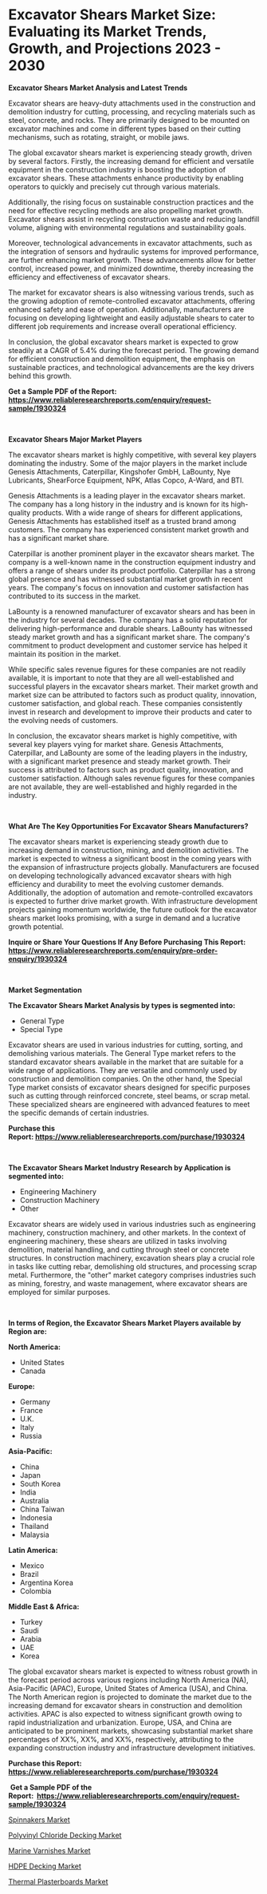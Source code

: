 <p><h1>Excavator Shears Market Size: Evaluating its Market Trends, Growth, and Projections 2023 - 2030</h1></p><p><strong>Excavator Shears Market Analysis and Latest Trends</strong></p>
<p><p>Excavator shears are heavy-duty attachments used in the construction and demolition industry for cutting, processing, and recycling materials such as steel, concrete, and rocks. They are primarily designed to be mounted on excavator machines and come in different types based on their cutting mechanisms, such as rotating, straight, or mobile jaws.</p><p>The global excavator shears market is experiencing steady growth, driven by several factors. Firstly, the increasing demand for efficient and versatile equipment in the construction industry is boosting the adoption of excavator shears. These attachments enhance productivity by enabling operators to quickly and precisely cut through various materials.</p><p>Additionally, the rising focus on sustainable construction practices and the need for effective recycling methods are also propelling market growth. Excavator shears assist in recycling construction waste and reducing landfill volume, aligning with environmental regulations and sustainability goals.</p><p>Moreover, technological advancements in excavator attachments, such as the integration of sensors and hydraulic systems for improved performance, are further enhancing market growth. These advancements allow for better control, increased power, and minimized downtime, thereby increasing the efficiency and effectiveness of excavator shears.</p><p>The market for excavator shears is also witnessing various trends, such as the growing adoption of remote-controlled excavator attachments, offering enhanced safety and ease of operation. Additionally, manufacturers are focusing on developing lightweight and easily adjustable shears to cater to different job requirements and increase overall operational efficiency.</p><p>In conclusion, the global excavator shears market is expected to grow steadily at a CAGR of 5.4% during the forecast period. The growing demand for efficient construction and demolition equipment, the emphasis on sustainable practices, and technological advancements are the key drivers behind this growth.</p></p>
<p><strong>Get a Sample PDF of the Report:&nbsp; <a href="https://www.reliableresearchreports.com/enquiry/request-sample/1930324">https://www.reliableresearchreports.com/enquiry/request-sample/1930324</a></strong></p>
<p>&nbsp;</p>
<p><strong>Excavator Shears Major Market Players</strong></p>
<p><p>The excavator shears market is highly competitive, with several key players dominating the industry. Some of the major players in the market include Genesis Attachments, Caterpillar, Kingshofer GmbH, LaBounty, Nye Lubricants, ShearForce Equipment, NPK, Atlas Copco, A-Ward, and BTI.</p><p>Genesis Attachments is a leading player in the excavator shears market. The company has a long history in the industry and is known for its high-quality products. With a wide range of shears for different applications, Genesis Attachments has established itself as a trusted brand among customers. The company has experienced consistent market growth and has a significant market share.</p><p>Caterpillar is another prominent player in the excavator shears market. The company is a well-known name in the construction equipment industry and offers a range of shears under its product portfolio. Caterpillar has a strong global presence and has witnessed substantial market growth in recent years. The company's focus on innovation and customer satisfaction has contributed to its success in the market.</p><p>LaBounty is a renowned manufacturer of excavator shears and has been in the industry for several decades. The company has a solid reputation for delivering high-performance and durable shears. LaBounty has witnessed steady market growth and has a significant market share. The company's commitment to product development and customer service has helped it maintain its position in the market.</p><p>While specific sales revenue figures for these companies are not readily available, it is important to note that they are all well-established and successful players in the excavator shears market. Their market growth and market size can be attributed to factors such as product quality, innovation, customer satisfaction, and global reach. These companies consistently invest in research and development to improve their products and cater to the evolving needs of customers.</p><p>In conclusion, the excavator shears market is highly competitive, with several key players vying for market share. Genesis Attachments, Caterpillar, and LaBounty are some of the leading players in the industry, with a significant market presence and steady market growth. Their success is attributed to factors such as product quality, innovation, and customer satisfaction. Although sales revenue figures for these companies are not available, they are well-established and highly regarded in the industry.</p></p>
<p>&nbsp;</p>
<p><strong>What Are The Key Opportunities For Excavator Shears Manufacturers?</strong></p>
<p><p>The excavator shears market is experiencing steady growth due to increasing demand in construction, mining, and demolition activities. The market is expected to witness a significant boost in the coming years with the expansion of infrastructure projects globally. Manufacturers are focused on developing technologically advanced excavator shears with high efficiency and durability to meet the evolving customer demands. Additionally, the adoption of automation and remote-controlled excavators is expected to further drive market growth. With infrastructure development projects gaining momentum worldwide, the future outlook for the excavator shears market looks promising, with a surge in demand and a lucrative growth potential.</p></p>
<p><strong>Inquire or Share Your Questions If Any Before Purchasing This Report: <a href="https://www.reliableresearchreports.com/enquiry/pre-order-enquiry/1930324">https://www.reliableresearchreports.com/enquiry/pre-order-enquiry/1930324</a></strong></p>
<p>&nbsp;</p>
<p><strong>Market Segmentation</strong></p>
<p><strong>The Excavator Shears Market Analysis by types is segmented into:</strong></p>
<p><ul><li>General Type</li><li>Special Type</li></ul></p>
<p><p>Excavator shears are used in various industries for cutting, sorting, and demolishing various materials. The General Type market refers to the standard excavator shears available in the market that are suitable for a wide range of applications. They are versatile and commonly used by construction and demolition companies. On the other hand, the Special Type market consists of excavator shears designed for specific purposes such as cutting through reinforced concrete, steel beams, or scrap metal. These specialized shears are engineered with advanced features to meet the specific demands of certain industries.</p></p>
<p><strong>Purchase this Report:&nbsp;<a href="https://www.reliableresearchreports.com/purchase/1930324">https://www.reliableresearchreports.com/purchase/1930324</a></strong></p>
<p>&nbsp;</p>
<p><strong>The Excavator Shears Market Industry Research by Application is segmented into:</strong></p>
<p><ul><li>Engineering Machinery</li><li>Construction Machinery</li><li>Other</li></ul></p>
<p><p>Excavator shears are widely used in various industries such as engineering machinery, construction machinery, and other markets. In the context of engineering machinery, these shears are utilized in tasks involving demolition, material handling, and cutting through steel or concrete structures. In construction machinery, excavation shears play a crucial role in tasks like cutting rebar, demolishing old structures, and processing scrap metal. Furthermore, the "other" market category comprises industries such as mining, forestry, and waste management, where excavator shears are employed for similar purposes.</p></p>
<p>&nbsp;</p>
<p><strong>In terms of Region, the Excavator Shears Market Players available by Region are:</strong></p>
<p>
    <p> <strong> North America: </strong>
        <ul>
            <li>United States</li>
            <li>Canada</li>
        </ul>
        </p> 
    <p> <strong> Europe: </strong>
        <ul>
            <li>Germany</li>
            <li>France</li>
            <li>U.K.</li>
            <li>Italy</li>
            <li>Russia</li>
        </ul>
        </p> 
    <p> <strong> Asia-Pacific: </strong>
        <ul>
            <li>China</li>
            <li>Japan</li>
            <li>South Korea</li>
            <li>India</li>
            <li>Australia</li>
            <li>China Taiwan</li>
            <li>Indonesia</li>
            <li>Thailand</li>
            <li>Malaysia</li>
        </ul>
        </p> 
    <p> <strong> Latin America: </strong>
        <ul>
            <li>Mexico</li>
            <li>Brazil</li>
            <li>Argentina Korea</li>
            <li>Colombia</li>
        </ul>
        </p> 
    <p> <strong> Middle East & Africa: </strong>
        <ul>
            <li>Turkey</li>
            <li>Saudi</li>
            <li>Arabia</li>
            <li>UAE</li>
            <li>Korea</li>
        </ul>
    </p>
    </p>
<p><p>The global excavator shears market is expected to witness robust growth in the forecast period across various regions including North America (NA), Asia-Pacific (APAC), Europe, United States of America (USA), and China. The North American region is projected to dominate the market due to the increasing demand for excavator shears in construction and demolition activities. APAC is also expected to witness significant growth owing to rapid industrialization and urbanization. Europe, USA, and China are anticipated to be prominent markets, showcasing substantial market share percentages of XX%, XX%, and XX%, respectively, attributing to the expanding construction industry and infrastructure development initiatives.</p></p>
<p><strong>Purchase this Report: <a href="https://www.reliableresearchreports.com/purchase/1930324">https://www.reliableresearchreports.com/purchase/1930324</a></strong></p>
<p>&nbsp;<strong>Get a Sample PDF of the Report:&nbsp;&nbsp;<a href="https://www.reliableresearchreports.com/enquiry/request-sample/1930324">https://www.reliableresearchreports.com/enquiry/request-sample/1930324</a></strong></p>
<p><strong></strong></p>
<p><p><a href="https://medium.com/@jaremington56468/spinnakers-market-research-report-its-history-and-forecast-2023-to-2030-5ebb8e080282">Spinnakers Market</a></p><p><a href="https://medium.com/@damorgan64868/polyvinyl-chloride-decking-market-share-evolution-and-market-growth-trends-2023-2030-cfe67250ef06">Polyvinyl Chloride Decking Market</a></p><p><a href="https://medium.com/@bradomar67436/marine-varnishes-market-insight-market-trends-growth-forecasted-from-2023-to-2030-812d6b7aa345">Marine Varnishes Market</a></p><p><a href="https://medium.com/@peterm12562/hdpe-decking-market-analysis-and-sze-forecasted-for-period-from-2023-to-2030-11666f1ae36c">HDPE Decking Market</a></p><p><a href="https://medium.com/@malcomw102036/thermal-plasterboards-market-insights-into-market-cagr-market-trends-and-growth-strategies-089b03ca0e1a">Thermal Plasterboards Market</a></p></p>